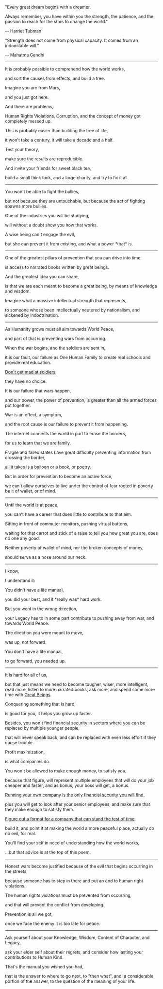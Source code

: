 "Every great dream begins with a dreamer.

Always remember, you have within you the strength, the patience, and the passion to reach for the stars to change the world."

\-- Harriet Tubman

"Strength does not come from physical capacity. It comes from an indomitable will."

\-- Mahatma Gandhi

---

It is probably possible to comprehend how the world works,

and sort the causes from effects, and build a tree.

Imagine you are from Mars,

and you just got here.

And there are problems,

Human Rights Violations, Corruption, and the concept of money got completely messed up.

This is probably easier than building the tree of life,

it won't take a century, it will take a decade and a half.

Test your theory,

make sure the results are reproducible.

And invite your friends for sweet black tea,

build a small think tank, and a large charity, and try to fix it all.

---

You won't be able to fight the bullies,

but not because they are untouchable, but because the act of fighting spawns more bullies.

One of the industries you will be studying,

will without a doubt show you how that works.

A wise being can't engage the evil,

but she can prevent it from existing, and what a power \*that\* is.

---

One of the greatest pillars of prevention that you can drive into time,

is access to narrated books written by great beings.

And the greatest idea you can share,

is that we are each meant to become a great being, by means of knowledge and wisdom.

Imagine what a massive intellectual strength that represents,

to someone whose been intellectually neutered by nationalism, and sickened by indoctrination.

---

As Humanity grows must all aim towards World Peace,

and part of that is preventing wars from occurring.

When the war begins, and the soldiers are sent in,

it is our fault, our failure as One Human Family to create real schools and provide real education.

[Don't get mad at soldiers](https://www.youtube.com/watch?v=ljqra3BcqWM),

they have no choice.

It is our failure that wars happen,

and our power, the power of prevention, is greater than all the armed forces put together.

War is an effect, a symptom,

and the root cause is our failure to prevent it from happening.

The internet connects the world in part to erase the borders,

for us to learn that we are family.

Fragile and failed states have great difficulty preventing information from crossing the border,

[all it takes is a balloon](https://www.youtube.com/watch?v=m_nx8L7pqEo) or a book, or poetry.

But in order for prevention to become an active force,

we can't allow ourselves to live under the control of fear rooted in poverty be it of wallet, or of mind.

---

Until the world is at peace,

you can't have a career that does little to contribute to that aim.

Sitting in front of commuter monitors, pushing virtual buttons,

waiting for that carrot and stick of a raise to tell you how great you are, does no one any good.

Neither poverty of wallet of mind, nor the broken concepts of money,

should serve as a nose around our neck.

---

I know,

I understand it:

You didn't have a life manual,

you did your best, and it \*really was\* hard work.

But you went in the wrong direction,

your Legacy has to in some part contribute to pushing away from war, and towards World Peace.

The direction you were meant to move,

was up, not forward.

You don't have a life manual,

to go forward, you needed up.

---

It is hard for all of us,

but that just means we need to become tougher, wiser, more intelligent, read more, listen to more narrated books, ask more, and spend some more time with [Great Beings](https://www.youtube.com/watch?v=hPSvdKTEZug).

Conquering something that is hard,

is good for you, it helps you grow up faster.

Besides, you won't find financial security in sectors where you can be replaced by multiple younger people,

that will never speak back, and can be replaced with even less effort if they cause trouble.

Profit maximization,

is what companies do.

You won't be allowed to make enough money, to satisfy you,

because that figure, will represent multiple employees that will do your job cheaper and faster, and as bonus, your boss will get, a bonus.

[Running your own company is the only financial security you will find](https://www.youtube.com/watch?v=ZoqgAy3h4OM),

plus you will get to look after your senior employees, and make sure that they make enough to satisfy them.

[Figure out a format for a company that can stand the test of time](https://www.youtube.com/watch?v=bNpx7gpSqbY),

build it, and point it at making the world a more peaceful place, actually do no evil, for real.

You'll find your self in need of understanding how the world works,

...but that advice is at the top of this poem.

---

Honest wars become justified because of the evil that begins occurring in the streets,

because someone has to step in there and put an end to human right violations.

The human rights violations must be prevented from occurring,

and that will prevent the conflict from developing.

Prevention is all we got,

once we face the enemy it is too late for peace.

---

Ask yourself about your Knowledge, Wisdom, Content of Character, and Legacy,

ask your elder self about their regrets, and consider how lasting your contributions to Human Kind.

That's the manual you wished you had,

that is the answer to where to go next, to "then what", and; a considerable portion of the answer, to the question of the meaning of your life.
